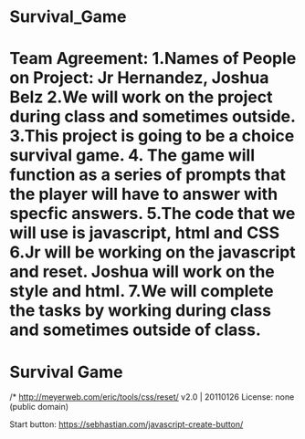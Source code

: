 
# Survival_Game
Team Agreement:
1.Names of People on Project: Jr Hernandez, Joshua Belz
2.We will work on the project during class and sometimes outside.
3.This project is going to be a choice survival game.
4. The game will function as a series of prompts that the player will have to answer with specfic answers.
5.The code that we will use is javascript, html and CSS
6.Jr will be working on the javascript and reset. Joshua will work on the style and html.
7.We will complete the tasks by working during class and sometimes outside of class.
=======
# Survival Game
/* http://meyerweb.com/eric/tools/css/reset/ 
   v2.0 | 20110126
   License: none (public domain)

Start button:
https://sebhastian.com/javascript-create-button/